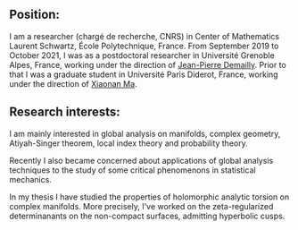 <h2>Position:</h2>
I am a researcher (chargé de recherche, CNRS) in Center of Mathematics Laurent Schwartz, École Polytechnique, France. 
From September 2019 to October 2021, I was as a postdoctoral researcher in Université Grenoble Alpes, France, working under the direction of
<a href="https://www-fourier.ujf-grenoble.fr/~demailly/">Jean-Pierre Demailly</a>.
Prior to that I was a graduate student in Université Paris Diderot, France, working under the direction of <a href="https://webusers.imj-prg.fr/~xiaonan.ma/">Xiaonan Ma</a>.

<h2>Research interests:</h2>

I am mainly interested in global analysis on manifolds, complex geometry, Atiyah-Singer theorem, local index theory and probability theory.
<p>
Recently I also became concerned about applications of global analysis techniques to the study of some critical phenomenons in statistical mechanics.
<p>
In my thesis I have studied the properties of holomorphic analytic torsion on complex manifolds. More precisely, I've worked on the zeta-regularized determinanants on the non-compact surfaces, admitting hyperbolic cusps.
</p>
